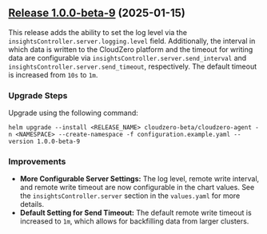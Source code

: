 ## [Release 1.0.0-beta-9](https://github.com/Cloudzero/cloudzero-agent/compare/v0.0.28...v1.0.0-beta-9) (2025-01-15)

This release adds the ability to set the log level via the `insightsController.server.logging.level` field. Additionally, the interval in which data is written to the CloudZero platform and the timeout for writing data are configurable via `insightsController.server.send_interval` and `insightsController.server.send_timeout`, respectively. The default timeout is increased from `10s` to `1m`.

### Upgrade Steps
Upgrade using the following command:
```console
helm upgrade --install <RELEASE_NAME> cloudzero-beta/cloudzero-agent -n <NAMESPACE> --create-namespace -f configuration.example.yaml --version 1.0.0-beta-9
```

### Improvements
* **More Configurable Server Settings:** The log level, remote write interval, and remote write timeout are now configurable in the chart values. See the `insightsController.server` section in the `values.yaml` for more details.
* **Default Setting for Send Timeout:** The default remote write timeout is increased to `1m`, which allows for backfilling data from larger clusters.